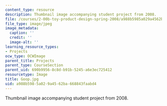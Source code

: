 ```yaml
---
content_type: resource
description: Thumbnail image accompanying student project from 2008.
file: /courses/2-00b-toy-product-design-spring-2008/a988b5985a029a4562ba668843faabd4_Goop.jpg
file_type: image/jpeg
image_metadata:
  caption: ''
  credit: ''
  image-alt: ''
learning_resource_types:
- Projects
ocw_type: OCWImage
parent_title: Projects
parent_type: CourseSection
parent_uid: 690b9956-8c8d-b91b-5245-a6e3ec725412
resourcetype: Image
title: Goop.jpg
uid: a988b598-5a02-9a45-62ba-668843faabd4
---
```

Thumbnail image accompanying student project from 2008.

